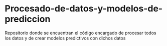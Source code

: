# Procesado-de-datos-y-modelos-de-prediccion
Repositorio donde se encuentran el código encargado de procesar todos los datos y de crear modelos predictivos con dichos datos
